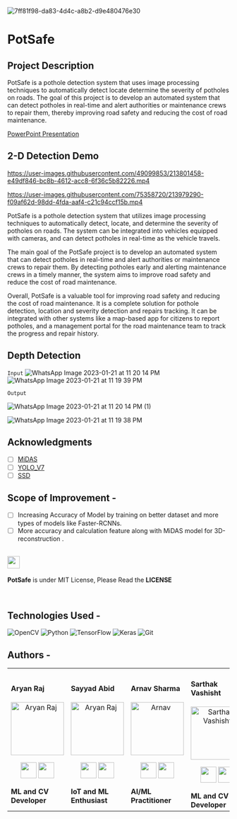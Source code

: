 ![7ff81f98-da83-4d4c-a8b2-d9e480476e30](https://user-images.githubusercontent.com/104159721/213873414-6c308628-21cf-4bb5-82e7-d3f4487c4a62.jpg)

# PotSafe

## Project Description

PotSafe is a pothole detection system that uses image processing techniques to automatically detect locate determine the severity of potholes on roads. 
The goal of this project is to develop an automated system that can detect potholes in real-time and alert authorities or maintenance crews to repair them, thereby improving road safety and reducing the cost of road maintenance.

[PowerPoint Presentation](https://www.canva.com/design/DAFYPK2ob9A/4Vdlhqb3l4T-TpAnzGgBOQ/view?utm_content=DAFYPK2ob9A&utm_campaign=designshare&utm_medium=link2&utm_source=sharebutton)


## 2-D Detection Demo



https://user-images.githubusercontent.com/49099853/213801458-e49df846-bc8b-4612-acc8-6f36c5b82226.mp4



https://user-images.githubusercontent.com/75358720/213979290-f09af62d-98dd-4fda-aaf4-c21c94ccf15b.mp4



PotSafe is a pothole detection system that utilizes image processing techniques to automatically detect, locate, and determine the severity of potholes on roads. The system can be integrated into vehicles equipped with cameras, and can detect potholes in real-time as the vehicle travels.

The main goal of the PotSafe project is to develop an automated system that can detect potholes in real-time and alert authorities or maintenance crews to repair them. By detecting potholes early and alerting maintenance crews in a timely manner, the system aims to improve road safety and reduce the cost of road maintenance.

Overall, PotSafe is a valuable tool for improving road safety and reducing the cost of road maintenance. It is a complete solution for pothole detection, location and severity detection and repairs tracking. It can be integrated with other systems like a map-based app for citizens to report potholes, and a management portal for the road maintenance team to track the progress and repair history.


## Depth Detection
``` Input ```
![WhatsApp Image 2023-01-21 at 11 20 14 PM](https://user-images.githubusercontent.com/75358720/213880547-341025a2-f65b-4ccb-b2e3-750cbf373618.jpeg)
![WhatsApp Image 2023-01-21 at 11 19 39 PM](https://user-images.githubusercontent.com/75358720/213880591-a891d861-51da-4561-95a6-cf2ad3ea2c7e.jpeg)




``` Output ```



![WhatsApp Image 2023-01-21 at 11 20 14 PM (1)](https://user-images.githubusercontent.com/75358720/213880552-0a4f0e33-3fc9-4611-9444-7135f37f5866.jpeg)

![WhatsApp Image 2023-01-21 at 11 19 38 PM](https://user-images.githubusercontent.com/75358720/213880642-90c4a9ad-ddb9-4103-9d8f-da76795d8e27.jpeg)




## Acknowledgments 

- [ ] [MiDAS ](https://github.com/isl-org/MiDaS)
- [ ] [YOLO_V7](https://github.com/WongKinYiu/yolov7)
- [ ] [SSD](https://github.com/amdegroot/ssd.pytorch)

## Scope of Improvement -
- [ ] Increasing Accuracy of Model by training on better dataset and more types of models like Faster-RCNNs.
- [ ] More accuracy and calculation feature along with MiDAS model for 3D-reconstruction .

 <div align="left">
 <p>
 <br>
   <img src="https://img.shields.io/badge/License-MIT-yellow.svg?logo=Microsoft%20Word&style=for-the-badge" height="28"/><br>
   <br><strong>PotSafe</strong> is under MIT License, Please Read the <strong>LICENSE</strong>
  <p>
 </div>
 <br>
 
 
 ## Technologies Used -
![OpenCV](https://img.shields.io/badge/opencv-%23white.svg?style=for-the-badge&logo=opencv&logoColor=white)
![Python](https://img.shields.io/badge/python-3670A0?style=for-the-badge&logo=python&logoColor=ffdd54)
![TensorFlow](https://img.shields.io/badge/TensorFlow-%23FF6F00.svg?style=for-the-badge&logo=TensorFlow&logoColor=white)
![Keras](https://img.shields.io/badge/Keras-%23D00000.svg?style=for-the-badge&logo=Keras&logoColor=white)
![Git](https://img.shields.io/badge/git-%23F05033.svg?style=for-the-badge&logo=git&logoColor=white)

 
## Authors  -
<div align="left"> 
  <table>
<tr align="left">
 <td>

#### Aryan Raj
<p align="center">
<img src = "https://avatars.githubusercontent.com/u/75358720?v=4"  height="120" alt="Aryan Raj">
</p>
<p align="center">
<a href = "https://github.com/aryanraj2713"><img src = "http://www.iconninja.com/files/241/825/211/round-collaboration-social-github-code-circle-network-icon.svg" width="36" height = "36"/></a>
<a href = "https://www.linkedin.com/in/aryan-raj-3a68b39a/">
<img src = "http://www.iconninja.com/files/863/607/751/network-linkedin-social-connection-circular-circle-media-icon.svg" width="36" height="36"/>
</a>
</p>
 <strong>ML and CV Developer<strong>
</td>


 <td>

#### Sayyad Abid
<p align="center">
<img src = "https://avatars.githubusercontent.com/u/49099853?v=4"  height="120" alt="Aryan Raj">
</p>
<p align="center">
<a href = "https://github.com/abid-sayyad"><img src = "http://www.iconninja.com/files/241/825/211/round-collaboration-social-github-code-circle-network-icon.svg" width="36" height = "36"/></a>
<a href = "https://www.linkedin.com/in/abidarian/">
<img src = "http://www.iconninja.com/files/863/607/751/network-linkedin-social-connection-circular-circle-media-icon.svg" width="36" height="36"/>
</a>
</p>
 <strong>IoT and ML Enthusiast<strong>


   

 <td>

#### Arnav Sharma
<p align="center">
<img src = "https://media.licdn.com/dms/image/D5603AQEwVJY6AB4xUg/profile-displayphoto-shrink_400_400/0/1671472367861?e=1679529600&v=beta&t=3clepXeqTbEAiorR1_kdwIsWiyo05Td9jyeXMDtW2wc"  height="120" alt="Arnav">
</p>
<p align="center">
<a href = "https://github.com/Arnav131003"><img src = "http://www.iconninja.com/files/241/825/211/round-collaboration-social-github-code-circle-network-icon.svg" width="36" height = "36"/></a>
<a href = "https://www.linkedin.com/in/arnav-sharma-027a21204/">
<img src = "http://www.iconninja.com/files/863/607/751/network-linkedin-social-connection-circular-circle-media-icon.svg" width="36" height="36"/>
</a>
</p>
 <strong>AI/ML Practitioner<strong>
</td>
  <td>
  
#### Sarthak Vashisht
<p align="center">
<img src = "https://avatars.githubusercontent.com/u/104159721?v=4"  height="120" alt="Sarthak Vashisht">
</p>
<p align="center">
<a href = "https://github.com/sarthak0025"><img src = "http://www.iconninja.com/files/241/825/211/round-collaboration-social-github-code-circle-network-icon.svg" width="36" height = "36"/></a>
<a href = "https://github.com/sarthak0025">
<img src = "http://www.iconninja.com/files/863/607/751/network-linkedin-social-connection-circular-circle-media-icon.svg" width="36" height="36"/>
</a>
</p>
 <strong>ML and CV Developer<strong>
</td>

 <td>

#### Nitish Chaturvedi
<p align="center">
<img src = "https://avatars.githubusercontent.com/u/85406812?v=4"  height="120" alt="Nitish Chaturvedi">
</p>
<p align="center">
<a href = "https://github.com/waterupto"><img src = "http://www.iconninja.com/files/241/825/211/round-collaboration-social-github-code-circle-network-icon.svg" width="36" height = "36"/></a>
<a href = "https://www.linkedin.com/in/waterupto/">
<img src = "http://www.iconninja.com/files/863/607/751/network-linkedin-social-connection-circular-circle-media-icon.svg" width="36" height="36"/>
</a>
</p>
 <strong>ML Enthusiast<strong>


   

 <td>
